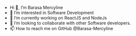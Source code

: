 
- Hi 👋, I’m Barasa Mercyline
- 👀 I’m interested in Software Development
- 🌱 I’m currently working on ReactJS and NodeJs
- 💞️ I’m looking to collaborate with other Software developers.
- 📫 How to reach me on GitHub @Barasa-Mercyline
